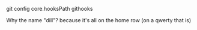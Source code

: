 git config core.hooksPath githooks

Why the name "dill"?
because it's all on the home row (on a qwerty that is)
